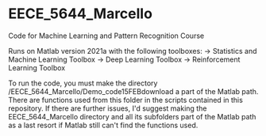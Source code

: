 # EECE_5644_Marcello
Code for Machine Learning and Pattern Recognition Course

Runs on Matlab version 2021a with the following toolboxes:
	-> Statistics and Machine Learning Toolbox
	-> Deep Learning Toolbox
	-> Reinforcement Learning Toolbox

To run the code, you must make the directory /EECE_5644_Marcello/Demo_code15FEBdownload a part of the Matlab path. There are functions used from this folder in the scripts contained in this repository. If there are further issues, I'd suggest making the EECE_5644_Marcello directory and all its subfolders part of the Matlab path as a last resort if Matlab still can't find the functions used.

